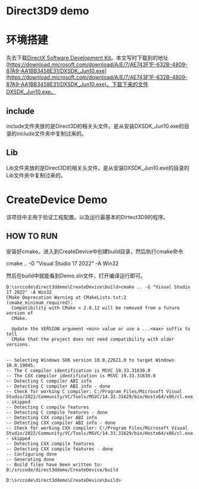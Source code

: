 # Direct3D9 demo

# 环境搭建
先去下载[DirectX Software Development Kit](https://www.microsoft.com/en-us/download/confirmation.aspx?id=6812)。本文写时下载到的地址[https://download.microsoft.com/download/A/E/7/AE743F1F-632B-4809-87A9-AA1BB3458E31/DXSDK_Jun10.exe](https://download.microsoft.com/download/A/E/7/AE743F1F-632B-4809-87A9-AA1BB3458E31/DXSDK_Jun10.exe)。下载下来的文件DXSDK_Jun10.exe。

## include
include文件夹放的是Direct3D的相关头文件。是从安装DXSDK_Jun10.exe的目录的include文件夹中复制过来的。
## Lib
Lib文件夹放的是Direct3D的相关头文件。是从安装DXSDK_Jun10.exe的目录的Lib文件夹中复制过来的。

# CreateDevice Demo
该项目中主用于验证工程配置。以及运行最基本的Dirtect3D9的程序。

## HOW TO RUN
安装好cmake。进入到CreateDevice中创建build目录，然后执行cmake命令

cmake .. -G "Visual Studio 17 2022" -A Win32

然后在build中就能看到Demo.sln文件，打开编译运行即可。
```
D:\srccode\direct3ddemo\CreateDevice\build>cmake .. -G "Visual Studio 17 2022" -A Win32
CMake Deprecation Warning at CMakeLists.txt:2 (cmake_minimum_required):
  Compatibility with CMake < 2.8.12 will be removed from a future version of
  CMake.

  Update the VERSION argument <min> value or use a ...<max> suffix to tell
  CMake that the project does not need compatibility with older versions.


-- Selecting Windows SDK version 10.0.22621.0 to target Windows 10.0.19045.
-- The C compiler identification is MSVC 19.33.31630.0
-- The CXX compiler identification is MSVC 19.33.31630.0
-- Detecting C compiler ABI info
-- Detecting C compiler ABI info - done
-- Check for working C compiler: C:/Program Files/Microsoft Visual Studio/2022/Community/VC/Tools/MSVC/14.33.31629/bin/Hostx64/x86/cl.exe - skipped
-- Detecting C compile features
-- Detecting C compile features - done
-- Detecting CXX compiler ABI info
-- Detecting CXX compiler ABI info - done
-- Check for working CXX compiler: C:/Program Files/Microsoft Visual Studio/2022/Community/VC/Tools/MSVC/14.33.31629/bin/Hostx64/x86/cl.exe - skipped
-- Detecting CXX compile features
-- Detecting CXX compile features - done
-- Configuring done
-- Generating done
-- Build files have been written to: D:/srccode/direct3ddemo/CreateDevice/build

D:\srccode\direct3ddemo\CreateDevice\build>
```